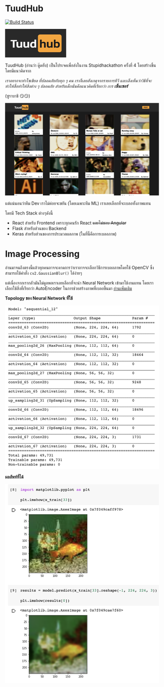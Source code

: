 # TuudHub
[![Build Status](https://travis-ci.org/AOEpeople/Tagging.svg?branch=master)](https://travis-ci.org/AOEpeople/Tagging)

<img src="https://github.com/nonkung51/tuud-hub/blob/master/Screen%20Shot%202563-06-28%20at%2021.02.49.png?raw=true" width="200">

TuudHub (อ่านว่า ตู๊ดฮับ) เป็นโปรเจคเพื่อส่งในงาน Stupidhackathon ครั้งที่ 4 โดยสร้างขึ้นโดยมีแนวคิดจาก

_เราอยากจะทำโซเชียล ที่ปลอดภัยกับทุก ๆ คน เราก็เลยสังเกตุจากรายการทีวี และเล็งเห็นว่าวิธีที่จะทำให้สื่อทำให้สิ่งต่าง ๆ ปลอดภัย สำหรับเด็กนั่นคือแนวคิดที่เรียกว่า การ **เซ็นเซอร์**_

(ซูราบาชิ 😏😏)

<img src="https://github.com/nonkung51/tuud-hub/blob/master/Screen Shot 2563-06-28 at 21.27.12.png" width="800">

แต่แน่นอนว่าทีม Dev เราไม่ค่อยจะขยัน (โดยเฉพาะทีม ML) เราเลยเลือกที่จะเบลอทั้งภาพแทน

โดยมี Tech Stack ต่างๆดังนี้
* React สำหรับ Frontend เพราะทุกคนรัก React ~~และไม่ชอบ Angular~~
* Flask สำหรับส่วนของ Backend
* Keras สำหรับส่วนของการประมวลผลภาพ (ในที่นี้คือการเบลอภาพ)



# Image Processing
อ่านมาจนถึงตรงนี้แล้วทุกคนอาจจะคาดการว่าเราอาจจะเลือกวิธีการเบลอภาพโดยใช้ OpenCV ซึ่งสามารถใช้คำสั่ง `cv2.GaussianBlur()` ได้ง่ายๆ

แต่เนื่องจากเรากลัวมันไม่คูลพอเราเลยเลือกที่จะนำ Neural Network เข้ามาใช้งานแทน โดยเราเลือกใช้สิ่งที่เรียกว่า AutoEncoder ในการช่วยสร้างภาพที่เบลอขึ้นมา
[อ่านเพิ่มเติม](https://blog.keras.io/building-autoencoders-in-keras.html)

**Topology ของ Neural Network ที่ใช้**

<img src="https://github.com/nonkung51/tuud-hub/blob/master/Screen Shot 2563-06-28 at 21.06.33.png" width="600">

**ผลลัพท์ที่ได้**

<img src="https://github.com/nonkung51/tuud-hub/blob/master/Screen Shot 2563-06-28 at 21.09.11.png" width="600">

